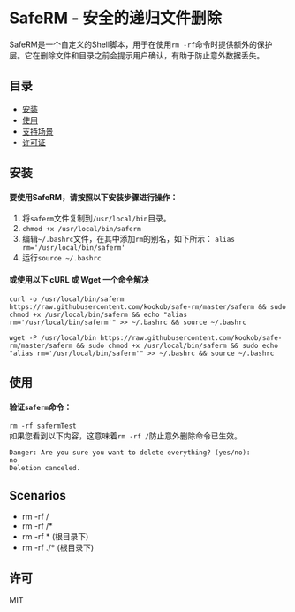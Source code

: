 # SafeRM - 安全的递归文件删除

SafeRM是一个自定义的Shell脚本，用于在使用`rm -rf`命令时提供额外的保护层。它在删除文件和目录之前会提示用户确认，有助于防止意外数据丢失。

## 目录

- [安装](#安装)
- [使用](#使用)
- [支持场景](#支持场景)
- [许可证](#许可证)

## 安装

#### 要使用SafeRM，请按照以下安装步骤进行操作：

1. 将`saferm`文件复制到`/usr/local/bin`目录。
2. `chmod +x /usr/local/bin/saferm`
3. 编辑`~/.bashrc`文件，在其中添加`rm`的别名，如下所示：
   `alias rm='/usr/local/bin/saferm'`
4. 运行`source ~/.bashrc`
#### 或使用以下 cURL 或 Wget 一个命令解决
```shell
curl -o /usr/local/bin/saferm https://raw.githubusercontent.com/kookob/safe-rm/master/saferm && sudo chmod +x /usr/local/bin/saferm && echo "alias rm='/usr/local/bin/saferm'" >> ~/.bashrc && source ~/.bashrc
```
```shell
wget -P /usr/local/bin https://raw.githubusercontent.com/kookob/safe-rm/master/saferm && sudo chmod +x /usr/local/bin/saferm && sudo echo "alias rm='/usr/local/bin/saferm'" >> ~/.bashrc && source ~/.bashrc
```


## 使用
#### 验证`saferm`命令：  
   `rm -rf safermTest`  
   如果您看到以下内容，这意味着`rm -rf /`防止意外删除命令已生效。
   ```shell
   Danger: Are you sure you want to delete everything? (yes/no): 
   no
   Deletion canceled.
   ```
## Scenarios
- rm -rf /
- rm -rf /*
- rm -rf * (根目录下)
- rm -rf ./* (根目录下)

## 许可
MIT
